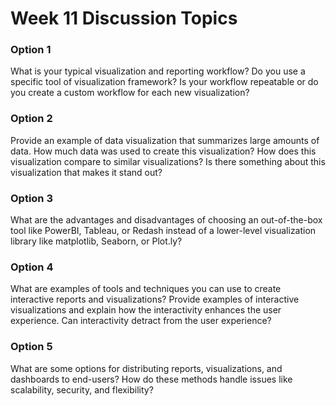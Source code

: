 # Week 11 Discussion Topics

### Option 1

What is your typical visualization and reporting workflow? Do you use a specific tool of visualization framework? Is your workflow repeatable or do you create a custom workflow for each new visualization? 

### Option 2

Provide an example of data visualization that summarizes large amounts of data. How much data was used to create this visualization? How does this visualization compare to similar visualizations? Is there something about this visualization that makes it stand out?  

### Option 3

What are the advantages and disadvantages of choosing an out-of-the-box tool like PowerBI, Tableau, or Redash instead of a lower-level visualization library like matplotlib, Seaborn, or Plot.ly? 

### Option 4

What are examples of tools and techniques you can use to create interactive reports and visualizations? Provide examples of interactive visualizations and explain how the interactivity enhances the user experience. Can interactivity detract from the user experience? 

### Option 5

What are some options for distributing reports, visualizations, and dashboards to end-users? How do these methods handle issues like scalability, security, and flexibility? 

